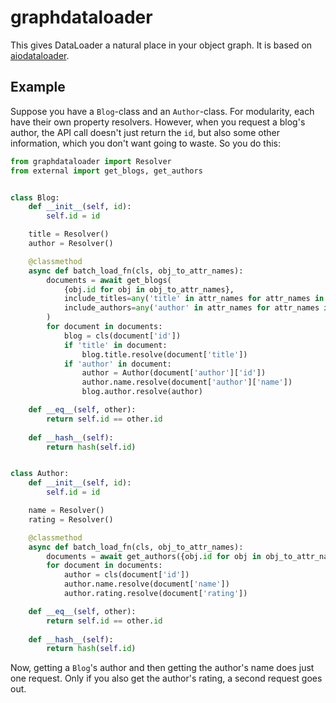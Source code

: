 graphdataloader
===============
This gives DataLoader a natural place in your object graph. It is based on [aiodataloader](https://github.com/syrusakbary/aiodataloader).

Example
-------
Suppose you have a `Blog`-class and an `Author`-class. For modularity, each have their own property resolvers. However, when you request a blog's author, the API call doesn't just return the `id`, but also some other information, which you don't want going to waste. So you do this:

```python
from graphdataloader import Resolver
from external import get_blogs, get_authors


class Blog:
    def __init__(self, id):
        self.id = id

    title = Resolver()
    author = Resolver()

    @classmethod
    async def batch_load_fn(cls, obj_to_attr_names):
        documents = await get_blogs(
            {obj.id for obj in obj_to_attr_names},
            include_titles=any('title' in attr_names for attr_names in obj_to_attr_names.values()),
            include_authors=any('author' in attr_names for attr_names in obj_to_attr_names.values())
        )
        for document in documents:
            blog = cls(document['id'])
            if 'title' in document:
                blog.title.resolve(document['title'])
            if 'author' in document:
                author = Author(document['author']['id'])
                author.name.resolve(document['author']['name'])
                blog.author.resolve(author)

    def __eq__(self, other):
        return self.id == other.id
    
    def __hash__(self):
        return hash(self.id)


class Author:
    def __init__(self, id):
        self.id = id

    name = Resolver()
    rating = Resolver()

    @classmethod
    async def batch_load_fn(cls, obj_to_attr_names):
        documents = await get_authors({obj.id for obj in obj_to_attr_names})
        for document in documents:
            author = cls(document['id'])
            author.name.resolve(document['name'])
            author.rating.resolve(document['rating'])

    def __eq__(self, other):
        return self.id == other.id
    
    def __hash__(self):
        return hash(self.id)
```

Now, getting a `Blog`'s author and then getting the author's name does just one request. Only if you also get the author's rating, a second request goes out.
